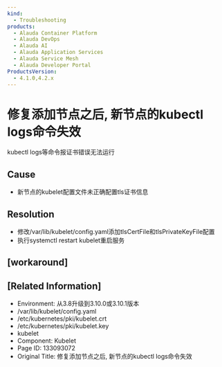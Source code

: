 ```yaml
---
kind:
  - Troubleshooting
products:
  - Alauda Container Platform
  - Alauda DevOps
  - Alauda AI
  - Alauda Application Services
  - Alauda Service Mesh
  - Alauda Developer Portal
ProductsVersion:
  - 4.1.0,4.2.x
---
```

<!-- A type of document that involves encountering a fault, diagnosing it, performing root cause analysis, and providing solutions. -->

# 修复添加节点之后, 新节点的kubectl logs命令失效

kubectl logs等命令报证书错误无法运行

## Cause
- 新节点的kubelet配置文件未正确配置tls证书信息

## Resolution
- 修改/var/lib/kubelet/config.yaml添加tlsCertFile和tlsPrivateKeyFile配置
- 执行systemctl restart kubelet重启服务

## [workaround]

## [Related Information]
- Environment: 从3.8升级到3.10.0或3.10.1版本
- /var/lib/kubelet/config.yaml
- /etc/kubernetes/pki/kubelet.crt
- /etc/kubernetes/pki/kubelet.key
- kubelet
- Component: Kubelet
- Page ID: 133093072
- Original Title: 修复添加节点之后, 新节点的kubectl logs命令失效
